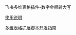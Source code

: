 飞书多维表格插件-数字金额转大写

[使用说明](https://play.feishu.cn/wiki/Xzw8wbnHyiR7TTkdG0AcaXiYnpA)

[多维表格扩展脚本开发指南](https://bytedance.feishu.cn/docx/HazFdSHH9ofRGKx8424cwzLlnZc)